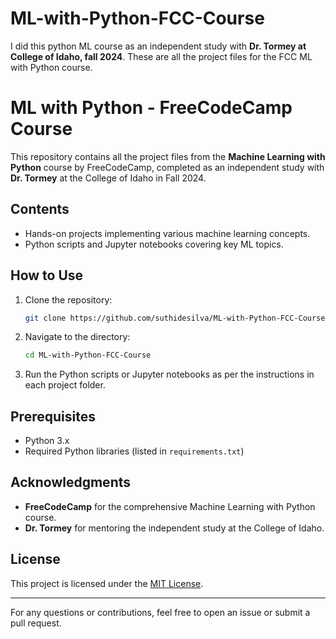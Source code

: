 # ML-with-Python-FCC-Course
I did this python ML course as an independent study with **Dr. Tormey at College of Idaho, fall 2024**. These are all the project files for the FCC ML with Python course.

# ML with Python - FreeCodeCamp Course

This repository contains all the project files from the **Machine Learning with Python** course by FreeCodeCamp, completed as an independent study with **Dr. Tormey** at the College of Idaho in Fall 2024.

## Contents

- Hands-on projects implementing various machine learning concepts.
- Python scripts and Jupyter notebooks covering key ML topics.

## How to Use

1. Clone the repository:
   ```bash
   git clone https://github.com/suthidesilva/ML-with-Python-FCC-Course.git
   ```
2. Navigate to the directory:
   ```bash
   cd ML-with-Python-FCC-Course
   ```
3. Run the Python scripts or Jupyter notebooks as per the instructions in each project folder.

## Prerequisites

- Python 3.x
- Required Python libraries (listed in `requirements.txt`)

## Acknowledgments

- **FreeCodeCamp** for the comprehensive Machine Learning with Python course.
- **Dr. Tormey** for mentoring the independent study at the College of Idaho.

## License

This project is licensed under the [MIT License](LICENSE).

---

For any questions or contributions, feel free to open an issue or submit a pull request.

